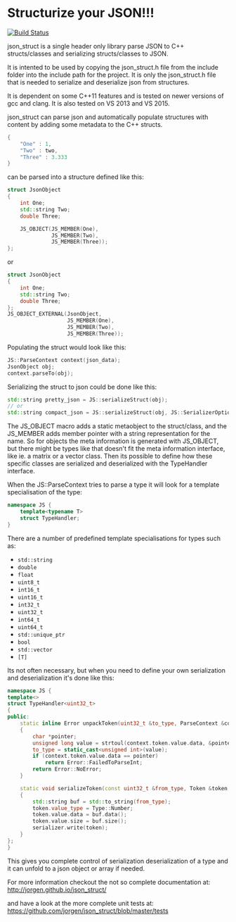 # **Structurize your JSON!!!**

[![Build Status](https://travis-ci.org/jorgen/json_struct.svg?branch=master)](https://travis-ci.org/jorgen/json_struct)

json_struct is a single header only library parse JSON to C++ structs/classes
and serializing structs/classes to JSON.

It is intented to be used by copying the json_struct.h file from the include
folder into the include path for the project. It is only the json_struct.h file
that is needed to serialize and deserialize json from structures.

It is dependent on some C++11 features and is tested on newer versions of gcc
and clang. It is also tested on VS 2013 and VS 2015.

json_struct can parse json and automatically populate structures with content
by adding some metadata to the C++ structs.

```c++
{
    "One" : 1,
    "Two" : two,
    "Three" : 3.333
}
```

can be parsed into a structure defined like this:

```c++
struct JsonObject
{
    int One;
    std::string Two;
    double Three;

    JS_OBJECT(JS_MEMBER(One),
              JS_MEMBER(Two),
              JS_MEMBER(Three));
};
```

or

```c++
struct JsonObject
{
    int One;
    std::string Two;
    double Three;
};
JS_OBJECT_EXTERNAL(JsonObject,
                   JS_MEMBER(One),
                   JS_MEMBER(Two),
                   JS_MEMBER(Three));
```

Populating the struct would look like this:

```c++
JS::ParseContext context(json_data);
JsonObject obj;
context.parseTo(obj);
```

Serializing the struct to json could be done like this:

```c++
std::string pretty_json = JS::serializeStruct(obj);
// or
std::string compact_json = JS::serializeStruct(obj, JS::SerializerOptions(JS::SerializerOptions::Compact));
```


The JS_OBJECT macro adds a static metaobject to the struct/class, and the
JS_MEMBER adds member pointer with a string representation for the name. So for
objects the meta information is generated with JS_OBJECT, but there might be
types like that doesn't fit the meta information interface, like ie. a matrix
or a vector class. Then its possible to define how these specific classes are
serialized and deserialized with the TypeHandler interface.

When the JS::ParseContext tries to parse a type it will look for a template
specialisation of the type:

```c++
namespace JS {
    template<typename T>
    struct TypeHandler;
}
```

There are a number of predefined template specialisations for types such as:

* `std::string`
* `double`
* `float`
* `uint8_t`
* `int16_t`
* `uint16_t`
* `int32_t`
* `uint32_t`
* `int64_t`
* `uint64_t`
* `std::unique_ptr`
* `bool`
* `std::vector`
* `[T]`

Its not often necessary, but when you need to define your own serialization and
deserialization it's done like this:

```c++
namespace JS {
template<>
struct TypeHandler<uint32_t>
{
public:
    static inline Error unpackToken(uint32_t &to_type, ParseContext &context)
    {
        char *pointer;
        unsigned long value = strtoul(context.token.value.data, &pointer, 10);
        to_type = static_cast<unsigned int>(value);
        if (context.token.value.data == pointer)
            return Error::FailedToParseInt;
        return Error::NoError;
    }

    static void serializeToken(const uint32_t &from_type, Token &token, Serializer &serializer)
    {
        std::string buf = std::to_string(from_type);
        token.value_type = Type::Number;
        token.value.data = buf.data();
        token.value.size = buf.size();
        serializer.write(token);
    }
};
}
```

This gives you complete control of serialization deserialization of a type and it can unfold to a json object or array if needed.

For more information checkout the not so complete documentation at:
http://jorgen.github.io/json_struct/

and have a look at the more complete unit tests at:
https://github.com/jorgen/json_struct/blob/master/tests
